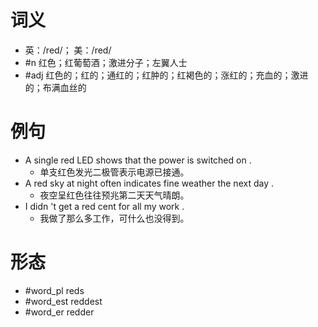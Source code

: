 # 词义
- 英：/red/； 美：/red/
- #n 红色；红葡萄酒；激进分子；左翼人士
- #adj 红色的；红的；通红的；红肿的；红褐色的；涨红的；充血的；激进的；布满血丝的
# 例句
- A single red LED shows that the power is switched on .
	- 单支红色发光二极管表示电源已接通。
- A red sky at night often indicates fine weather the next day .
	- 夜空呈红色往往预兆第二天天气晴朗。
- I didn 't get a red cent for all my work .
	- 我做了那么多工作，可什么也没得到。
# 形态
- #word_pl reds
- #word_est reddest
- #word_er redder

